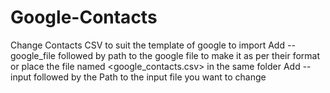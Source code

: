 # Google-Contacts
Change Contacts CSV to suit the template of google to import
Add --google_file followed by path to the google file to make it as per their format or place the file named <google_contacts.csv> in the same folder
Add --input followed by the Path to the input file you want to change
